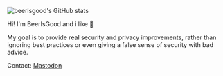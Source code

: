 ![beerisgood's GitHub stats](https://github-readme-stats.vercel.app/api?username=beerisgood&theme=vue&show_icons=true)

Hi! I'm BeerIsGood and i like 🍺


My goal is to provide real security and privacy improvements,
rather than ignoring best practices or even giving a false sense of security with bad advice.

Contact:
<a rel="me" href="https://infosec.exchange/@beerisgood">Mastodon</a>
